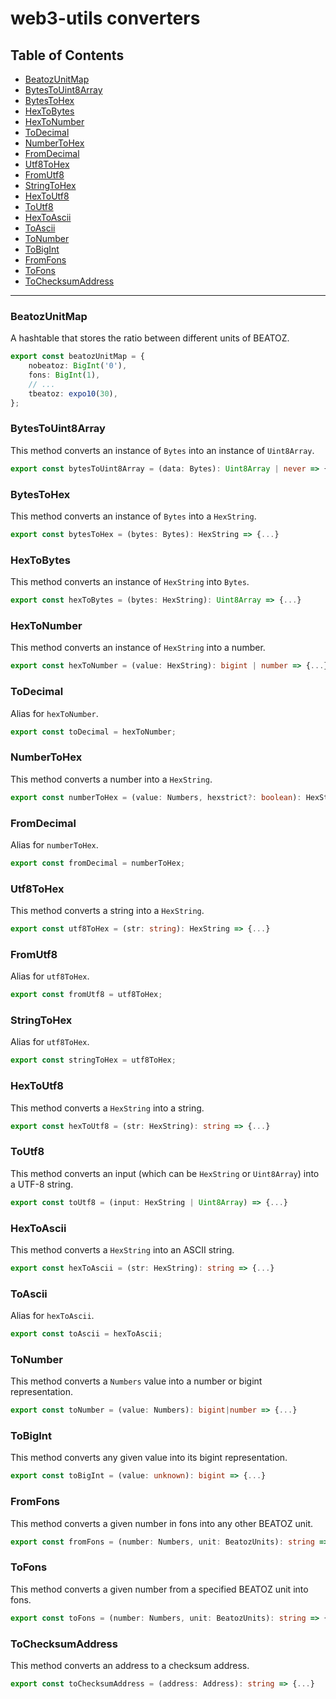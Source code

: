 # web3-utils converters

## Table of Contents
- [BeatozUnitMap](#BeatozUnitMap)
- [BytesToUint8Array](#BytesToUint8Array)
- [BytesToHex](#BytesToHex)
- [HexToBytes](#HexToBytes)
- [HexToNumber](#HexToNumber)
- [ToDecimal](#ToDecimal)
- [NumberToHex](#NumberToHex)
- [FromDecimal](#FromDecimal)
- [Utf8ToHex](#FromDecimal)
- [FromUtf8](#FromUtf8)
- [StringToHex](#StringToHex)
- [HexToUtf8](#HexToUtf8)
- [ToUtf8](#ToUtf8)
- [HexToAscii](#HexToAscii)
- [ToAscii](#ToAscii)
- [ToNumber](#ToNumber)
- [ToBigInt](#ToBigInt)
- [FromFons](#FromFons)
- [ToFons](#ToFons)
- [ToChecksumAddress](#ToChecksumAddress)

---

### BeatozUnitMap

A hashtable that stores the ratio between different units of BEATOZ.

```ts
export const beatozUnitMap = {
    nobeatoz: BigInt('0'),
    fons: BigInt(1),
    // ...
    tbeatoz: expo10(30),
};
```

### BytesToUint8Array

This method converts an instance of `Bytes` into an instance of `Uint8Array`.

```ts
export const bytesToUint8Array = (data: Bytes): Uint8Array | never => {...}
```

### BytesToHex

This method converts an instance of `Bytes` into a `HexString`.

```ts
export const bytesToHex = (bytes: Bytes): HexString => {...}
```

### HexToBytes

This method converts an instance of `HexString` into `Bytes`.

```ts
export const hexToBytes = (bytes: HexString): Uint8Array => {...}
```

### HexToNumber

This method converts an instance of `HexString` into a number.

```ts
export const hexToNumber = (value: HexString): bigint | number => {...}
```

### ToDecimal

Alias for `hexToNumber`.

```ts
export const toDecimal = hexToNumber;
```

### NumberToHex

This method converts a number into a `HexString`.

```ts
export const numberToHex = (value: Numbers, hexstrict?: boolean): HexString => {...}
```

### FromDecimal

Alias for `numberToHex`.

```ts
export const fromDecimal = numberToHex;
```

### Utf8ToHex

This method converts a string into a `HexString`.

```ts
export const utf8ToHex = (str: string): HexString => {...}
```

### FromUtf8

Alias for `utf8ToHex`.

```ts
export const fromUtf8 = utf8ToHex;
```

### StringToHex

Alias for `utf8ToHex`.

```ts
export const stringToHex = utf8ToHex;
```

### HexToUtf8

This method converts a `HexString` into a string.

```ts
export const hexToUtf8 = (str: HexString): string => {...}
```

### ToUtf8

This method converts an input (which can be `HexString` or `Uint8Array`) into a UTF-8 string.

```ts
export const toUtf8 = (input: HexString | Uint8Array) => {...}
```

### HexToAscii

This method converts a `HexString` into an ASCII string.

```ts
export const hexToAscii = (str: HexString): string => {...}
```

### ToAscii

Alias for `hexToAscii`.

```ts
export const toAscii = hexToAscii;
```

### ToNumber

This method converts a `Numbers` value into a number or bigint representation.

```ts
export const toNumber = (value: Numbers): bigint|number => {...}
```

### ToBigInt

This method converts any given value into its bigint representation.

```ts
export const toBigInt = (value: unknown): bigint => {...}
```

### FromFons

This method converts a given number in fons into any other BEATOZ unit.

```ts
export const fromFons = (number: Numbers, unit: BeatozUnits): string => {...}
```

### ToFons

This method converts a given number from a specified BEATOZ unit into fons.

```ts
export const toFons = (number: Numbers, unit: BeatozUnits): string => {...}
```

### ToChecksumAddress

This method converts an address to a checksum address.

```ts
export const toChecksumAddress = (address: Address): string => {...}
```
